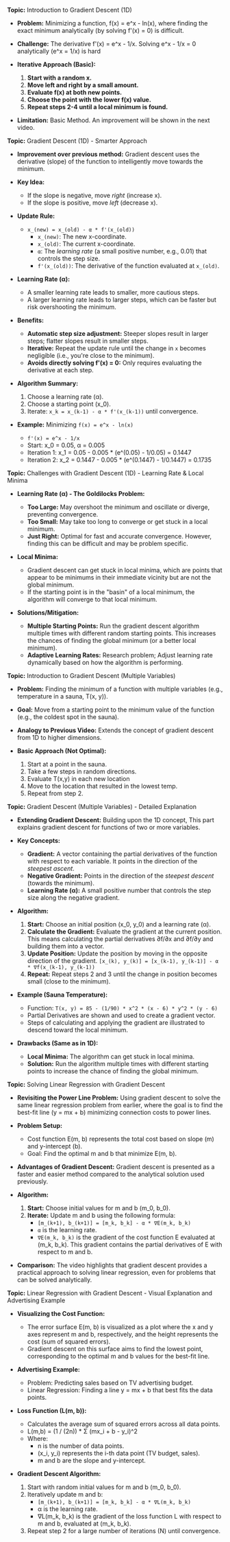 **Topic:** Introduction to Gradient Descent (1D)

*   **Problem:** Minimizing a function, f(x) = e^x - ln(x), where finding the exact minimum analytically (by solving f'(x) = 0) is difficult.

*   **Challenge:** The derivative f'(x) = e^x - 1/x. Solving e^x - 1/x = 0 analytically (e^x = 1/x) is hard

*   **Iterative Approach (Basic):**
    1.  **Start with a random x.**
    2.  **Move left and right by a small amount.**
    3.  **Evaluate f(x) at both new points.**
    4.  **Choose the point with the lower f(x) value.**
    5.  **Repeat steps 2-4 until a local minimum is found.**

*   **Limitation:** Basic Method. An improvement will be shown in the next video.

**Topic:** Gradient Descent (1D) - Smarter Approach

*   **Improvement over previous method:** Gradient descent uses the derivative (slope) of the function to intelligently move towards the minimum.

*   **Key Idea:**
    *   If the slope is negative, move *right* (increase x).
    *   If the slope is positive, move *left* (decrease x).

*   **Update Rule:**
    *   `x_(new) = x_(old) - α * f'(x_(old))`
        *   `x_(new)`:  The new x-coordinate.
        *   `x_(old)`:  The current x-coordinate.
        *   `α`:  The *learning rate* (a small positive number, e.g., 0.01) that controls the step size.
        *   `f'(x_(old))`:  The derivative of the function evaluated at `x_(old)`.

*   **Learning Rate (α):**
    *   A smaller learning rate leads to smaller, more cautious steps.
    *   A larger learning rate leads to larger steps, which can be faster but risk overshooting the minimum.

*   **Benefits:**
    *   **Automatic step size adjustment:** Steeper slopes result in larger steps; flatter slopes result in smaller steps.
    *   **Iterative:** Repeat the update rule until the change in `x` becomes negligible (i.e., you're close to the minimum).
    *   **Avoids directly solving f'(x) = 0:** Only requires evaluating the derivative at each step.

*   **Algorithm Summary:**
    1.  Choose a learning rate (α).
    2.  Choose a starting point (x_0).
    3.  Iterate:  `x_k = x_(k-1) - α * f'(x_(k-1))` until convergence.

*   **Example:** Minimizing `f(x) = e^x - ln(x)`
    *   `f'(x) = e^x - 1/x`
    *   Start: x_0 = 0.05, α = 0.005
    *   Iteration 1: x_1 = 0.05 - 0.005 * (e^(0.05) - 1/0.05) = 0.1447
    *   Iteration 2: x_2 = 0.1447 - 0.005 * (e^(0.1447) - 1/0.1447) = 0.1735

**Topic:** Challenges with Gradient Descent (1D) - Learning Rate & Local Minima

*   **Learning Rate (α) - The Goldilocks Problem:**
    *   **Too Large:** May overshoot the minimum and oscillate or diverge, preventing convergence.
    *   **Too Small:** May take too long to converge or get stuck in a local minimum.
    *   **Just Right:**  Optimal for fast and accurate convergence. However, finding this can be difficult and may be problem specific.

*   **Local Minima:**
    *   Gradient descent can get stuck in local minima, which are points that appear to be minimums in their immediate vicinity but are not the global minimum.
    *   If the starting point is in the "basin" of a local minimum, the algorithm will converge to that local minimum.

*   **Solutions/Mitigation:**
    *   **Multiple Starting Points:** Run the gradient descent algorithm multiple times with different random starting points. This increases the chances of finding the global minimum (or a better local minimum).
    *   **Adaptive Learning Rates:** Research problem; Adjust learning rate dynamically based on how the algorithm is performing.


**Topic:** Introduction to Gradient Descent (Multiple Variables)

*   **Problem:**  Finding the minimum of a function with multiple variables (e.g., temperature in a sauna, T(x, y)).

*   **Goal:**  Move from a starting point to the minimum value of the function (e.g., the coldest spot in the sauna).

*   **Analogy to Previous Video:** Extends the concept of gradient descent from 1D to higher dimensions.

*   **Basic Approach (Not Optimal):**
    1.  Start at a point in the sauna.
    2.  Take a few steps in random directions.
    3.  Evaluate T(x,y) in each new location
    4.  Move to the location that resulted in the lowest temp.
    5.  Repeat from step 2.

**Topic:** Gradient Descent (Multiple Variables) - Detailed Explanation

*   **Extending Gradient Descent:** Building upon the 1D concept, This part explains gradient descent for functions of two or more variables.

*   **Key Concepts:**
    *   **Gradient:** A vector containing the partial derivatives of the function with respect to each variable. It points in the direction of the *steepest ascent*.
    *   **Negative Gradient:** Points in the direction of the *steepest descent* (towards the minimum).
    *   **Learning Rate (α):** A small positive number that controls the step size along the negative gradient.

*   **Algorithm:**
    1.  **Start:** Choose an initial position (x_0, y_0) and a learning rate (α).
    2.  **Calculate the Gradient:** Evaluate the gradient at the current position. This means calculating the partial derivatives ∂f/∂x and ∂f/∂y and building them into a vector.
    3.  **Update Position:** Update the position by moving in the opposite direction of the gradient.  `[x_(k), y_(k)] = [x_(k-1), y_(k-1)] - α * ∇f(x_(k-1), y_(k-1))`
    4.  **Repeat:** Repeat steps 2 and 3 until the change in position becomes small (close to the minimum).

*   **Example (Sauna Temperature):**
    *   Function: `T(x, y) = 85 - (1/90) * x^2 * (x - 6) * y^2 * (y - 6)`
    *   Partial Derivatives are shown and used to create a gradient vector.
    *   Steps of calculating and applying the gradient are illustrated to descend toward the local minimum.

*   **Drawbacks (Same as in 1D):**
    *   **Local Minima:** The algorithm can get stuck in local minima.
    *   **Solution:** Run the algorithm multiple times with different starting points to increase the chance of finding the global minimum.


**Topic:** Solving Linear Regression with Gradient Descent

*   **Revisiting the Power Line Problem:** Using gradient descent to solve the same linear regression problem from earlier, where the goal is to find the best-fit line (y = mx + b) minimizing connection costs to power lines.

*   **Problem Setup:**
    *   Cost function E(m, b) represents the total cost based on slope (m) and y-intercept (b).
    *   Goal: Find the optimal m and b that minimize E(m, b).

*   **Advantages of Gradient Descent:** Gradient descent is presented as a faster and easier method compared to the analytical solution used previously.

*   **Algorithm:**
    1.  **Start:** Choose initial values for m and b (m_0, b_0).
    2.  **Iterate:** Update m and b using the following formula:
        *   `[m_(k+1), b_(k+1)] = [m_k, b_k] - α * ∇E(m_k, b_k)`
        *   `α` is the learning rate.
        *   `∇E(m_k, b_k)` is the gradient of the cost function E evaluated at (m_k, b_k). This gradient contains the partial derivatives of E with respect to m and b.

*   **Comparison:** The video highlights that gradient descent provides a practical approach to solving linear regression, even for problems that can be solved analytically.


**Topic:** Linear Regression with Gradient Descent - Visual Explanation and Advertising Example

*   **Visualizing the Cost Function:**
    *   The error surface E(m, b) is visualized as a plot where the x and y axes represent m and b, respectively, and the height represents the cost (sum of squared errors).
    *   Gradient descent on this surface aims to find the lowest point, corresponding to the optimal m and b values for the best-fit line.

*   **Advertising Example:**
    *   Problem: Predicting sales based on TV advertising budget.
    *   Linear Regression: Finding a line y = mx + b that best fits the data points.

*   **Loss Function (L(m, b)):**
    *   Calculates the average sum of squared errors across all data points.
    *   L(m,b) = (1 / (2n)) * Σ (mx_i + b - y_i)^2
    *   Where:
        *   n is the number of data points.
        *   (x_i, y_i) represents the i-th data point (TV budget, sales).
        *   m and b are the slope and y-intercept.

*   **Gradient Descent Algorithm:**
    1.  Start with random initial values for m and b (m_0, b_0).
    2.  Iteratively update m and b:
        *   `[m_(k+1), b_(k+1)] = [m_k, b_k] - α * ∇L(m_k, b_k)`
        *   α is the learning rate.
        *   ∇L(m_k, b_k) is the gradient of the loss function L with respect to m and b, evaluated at (m_k, b_k).
    3.  Repeat step 2 for a large number of iterations (N) until convergence.